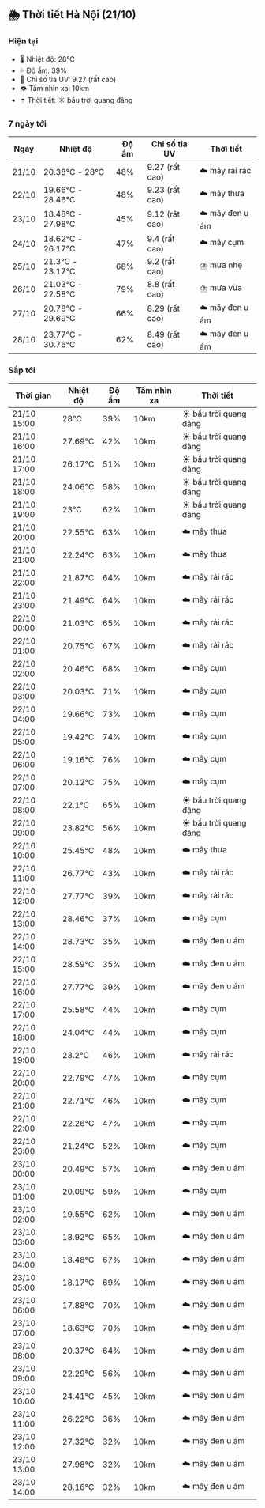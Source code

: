 ## 🌦️ Thời tiết Hà Nội (21/10)

### Hiện tại

- 🌡️ Nhiệt độ: 28℃
- 💦 Độ ẩm: 39%
- 🌟 Chỉ số tia UV: 9.27 (rất cao)
- 👁️ Tầm nhìn xa: 10km
- ☂️ Thời tiết: ☀️ bầu trời quang đãng

### 7 ngày tới

| Ngày | Nhiệt độ | Độ ẩm | Chỉ số tia UV | Thời tiết |
| --- | --- | --- | --- | --- |
| 21/10 | 20.38℃ - 28℃ | 48% | 9.27 (rất cao) | ☁️ mây rải rác |
| 22/10 | 19.66℃ - 28.46℃ | 48% | 9.23 (rất cao) | ☁️ mây thưa |
| 23/10 | 18.48℃ - 27.98℃ | 45% | 9.12 (rất cao) | ☁️ mây đen u ám |
| 24/10 | 18.62℃ - 26.17℃ | 47% | 9.4 (rất cao) | ☁️ mây cụm |
| 25/10 | 21.3℃ - 23.17℃ | 68% | 9.2 (rất cao) | ⛈️ mưa nhẹ |
| 26/10 | 21.03℃ - 22.58℃ | 79% | 8.8 (rất cao) | ⛈️ mưa vừa |
| 27/10 | 20.78℃ - 29.69℃ | 66% | 8.29 (rất cao) | ☁️ mây đen u ám |
| 28/10 | 23.77℃ - 30.76℃ | 62% | 8.49 (rất cao) | ☁️ mây đen u ám |

### Sắp tới

| Thời gian | Nhiệt độ | Độ ẩm | Tầm nhìn xa | Thời tiết |
| --- | --- | --- | --- | --- |
| 21/10 15:00 | 28℃ | 39% | 10km | ☀️ bầu trời quang đãng |
| 21/10 16:00 | 27.69℃ | 42% | 10km | ☀️ bầu trời quang đãng |
| 21/10 17:00 | 26.17℃ | 51% | 10km | ☀️ bầu trời quang đãng |
| 21/10 18:00 | 24.06℃ | 58% | 10km | ☀️ bầu trời quang đãng |
| 21/10 19:00 | 23℃ | 62% | 10km | ☀️ bầu trời quang đãng |
| 21/10 20:00 | 22.55℃ | 63% | 10km | ☁️ mây thưa |
| 21/10 21:00 | 22.24℃ | 63% | 10km | ☁️ mây thưa |
| 21/10 22:00 | 21.87℃ | 64% | 10km | ☁️ mây rải rác |
| 21/10 23:00 | 21.49℃ | 64% | 10km | ☁️ mây rải rác |
| 22/10 00:00 | 21.03℃ | 65% | 10km | ☁️ mây rải rác |
| 22/10 01:00 | 20.75℃ | 67% | 10km | ☁️ mây rải rác |
| 22/10 02:00 | 20.46℃ | 68% | 10km | ☁️ mây cụm |
| 22/10 03:00 | 20.03℃ | 71% | 10km | ☁️ mây cụm |
| 22/10 04:00 | 19.66℃ | 73% | 10km | ☁️ mây cụm |
| 22/10 05:00 | 19.42℃ | 74% | 10km | ☁️ mây cụm |
| 22/10 06:00 | 19.16℃ | 76% | 10km | ☁️ mây cụm |
| 22/10 07:00 | 20.12℃ | 75% | 10km | ☁️ mây cụm |
| 22/10 08:00 | 22.1℃ | 65% | 10km | ☀️ bầu trời quang đãng |
| 22/10 09:00 | 23.82℃ | 56% | 10km | ☀️ bầu trời quang đãng |
| 22/10 10:00 | 25.45℃ | 48% | 10km | ☁️ mây thưa |
| 22/10 11:00 | 26.77℃ | 43% | 10km | ☁️ mây rải rác |
| 22/10 12:00 | 27.77℃ | 39% | 10km | ☁️ mây rải rác |
| 22/10 13:00 | 28.46℃ | 37% | 10km | ☁️ mây cụm |
| 22/10 14:00 | 28.73℃ | 35% | 10km | ☁️ mây đen u ám |
| 22/10 15:00 | 28.59℃ | 35% | 10km | ☁️ mây đen u ám |
| 22/10 16:00 | 27.77℃ | 39% | 10km | ☁️ mây đen u ám |
| 22/10 17:00 | 25.58℃ | 44% | 10km | ☁️ mây cụm |
| 22/10 18:00 | 24.04℃ | 44% | 10km | ☁️ mây cụm |
| 22/10 19:00 | 23.2℃ | 46% | 10km | ☁️ mây rải rác |
| 22/10 20:00 | 22.79℃ | 47% | 10km | ☁️ mây cụm |
| 22/10 21:00 | 22.71℃ | 46% | 10km | ☁️ mây cụm |
| 22/10 22:00 | 22.26℃ | 47% | 10km | ☁️ mây cụm |
| 22/10 23:00 | 21.24℃ | 52% | 10km | ☁️ mây cụm |
| 23/10 00:00 | 20.49℃ | 57% | 10km | ☁️ mây đen u ám |
| 23/10 01:00 | 20.09℃ | 59% | 10km | ☁️ mây cụm |
| 23/10 02:00 | 19.55℃ | 62% | 10km | ☁️ mây đen u ám |
| 23/10 03:00 | 18.92℃ | 65% | 10km | ☁️ mây đen u ám |
| 23/10 04:00 | 18.48℃ | 67% | 10km | ☁️ mây đen u ám |
| 23/10 05:00 | 18.17℃ | 69% | 10km | ☁️ mây đen u ám |
| 23/10 06:00 | 17.88℃ | 70% | 10km | ☁️ mây đen u ám |
| 23/10 07:00 | 18.63℃ | 70% | 10km | ☁️ mây đen u ám |
| 23/10 08:00 | 20.37℃ | 64% | 10km | ☁️ mây đen u ám |
| 23/10 09:00 | 22.29℃ | 56% | 10km | ☁️ mây đen u ám |
| 23/10 10:00 | 24.41℃ | 45% | 10km | ☁️ mây đen u ám |
| 23/10 11:00 | 26.22℃ | 36% | 10km | ☁️ mây đen u ám |
| 23/10 12:00 | 27.32℃ | 32% | 10km | ☁️ mây đen u ám |
| 23/10 13:00 | 27.98℃ | 32% | 10km | ☁️ mây đen u ám |
| 23/10 14:00 | 28.16℃ | 32% | 10km | ☁️ mây đen u ám |
